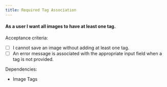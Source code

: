 ```yaml
---
title: Required Tag Association
---
```


#### As a user I want all images to have at least one tag.

Acceptance criteria:
- [ ] I cannot save an image without adding at least one tag.
- [ ] An error message is associated with the appropriate input field when a
  tag is not provided.

Dependencies:
- Image Tags
